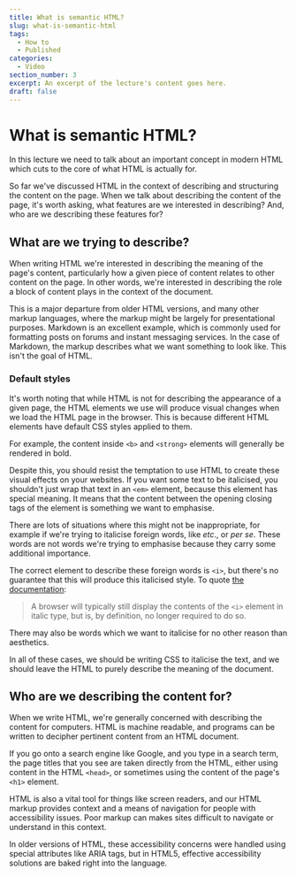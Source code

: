 ```yaml
---
title: What is semantic HTML?
slug: what-is-semantic-html
tags:
  - How to
  - Published
categories:
  - Video
section_number: 3
excerpt: An excerpt of the lecture's content goes here.
draft: false
---
```


# What is semantic HTML?

In this lecture we need to talk about an important concept in modern HTML which cuts to the core of what HTML is actually for.

So far we've discussed HTML in the context of describing and structuring the content on the page. When we talk about describing the content of the page, it's worth asking, what features are we interested in describing? And, who are we describing these features for?

## What are we trying to describe?

When writing HTML we're interested in describing the meaning of the page's content, particularly how a given piece of content relates to other content on the page. In other words, we're interested in describing the role a block of content plays in the context of the document.

This is a major departure from older HTML versions, and many other markup languages, where the markup might be largely for presentational purposes. Markdown is an excellent example, which is commonly used for formatting posts on forums and instant messaging services. In the case of Markdown, the markup describes what we want something to look like. This isn't the goal of HTML.

### Default styles
It's worth noting that while HTML is not for describing the appearance of a given page, the HTML elements we use will produce visual changes when we load the HTML page in the browser. This is because different HTML elements have default CSS styles applied to them.

For example, the content inside `<b>` and `<strong>` elements will generally be rendered in bold.

Despite this, you should resist the temptation to use HTML to create these visual effects on your websites. If you want some text to be italicised, you shouldn't just wrap that text in an `<em>` element, because this element has special meaning. It means that the content between the opening closing tags of the element is something we want to emphasise.

There are lots of situations where this might not be inappropriate, for example if we're trying to italicise foreign words, like *etc*., or *per se*. These words are not words we're trying to emphasise because they carry some additional importance.

The correct element to describe these foreign words is `<i>`, but there's no guarantee that this will produce this italicised style. To quote [the documentation](https://developer.mozilla.org/en-US/docs/Web/HTML/Element/i#Usage_notes):

> A browser will typically still display the contents of the `<i>` element in italic type, but is, by definition, no longer required to do so.

There may also be words which we want to italicise for no other reason than aesthetics.

In all of these cases, we should be writing CSS to italicise the text, and we should leave the HTML to purely describe the meaning of the document.

## Who are we describing the content for?

When we write HTML, we're generally concerned with describing the content for computers. HTML is machine readable, and programs can be written to decipher pertinent content from an HTML document.

If you go onto a search engine like Google, and you type in a search term, the page titles that you see are taken directly from the HTML, either using content in the HTML `<head>`, or sometimes using the content of the page's `<h1>` element.

HTML is also a vital tool for things like screen readers, and our HTML markup provides context and a means of navigation for people with accessibility issues. Poor markup can makes sites difficult to navigate or understand in this context.

In older versions of HTML, these accessibility concerns were handled using special attributes like ARIA tags, but in HTML5, effective accessibility solutions are baked right into the language.
